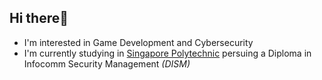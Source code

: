 ## Hi there👋
* I'm interested in Game Development and Cybersecurity
* I'm currently studying in [Singapore Polytechnic](https://www.sp.edu.sg/) persuing a Diploma in Infocomm Security Management _(DISM)_

<!---
GoldenStone02/GoldenStone02 is a ✨ special ✨ repository because its `README.md` (this file) appears on your GitHub profile.
You can click the Preview link to take a look at your changes.
--->
